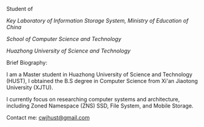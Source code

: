 
Student of 

  *Key Laboratory of Information Storage System, Ministry of Education of China*
  
  *School of Computer Science and Technology*
  
  *Huazhong University of Science and Technology*

Brief Biography: 

  I am a Master student in Huazhong University of Science and Technology (HUST), I obtained the B.S degree in Computer Science from Xi'an Jiaotong University (XJTU). 
  
  I currently focus on researching computer systems and architecture, including Zoned Namespace (ZNS) SSD, File System, and Mobile Storage.

Contact me: cwjhust@gmail.com

<!--
**realcedriccheng/realcedriccheng** is a ✨ _special_ ✨ repository because its `README.md` (this file) appears on your GitHub profile.

Here are some ideas to get you started:

- 🔭 I’m currently working on ...
- 🌱 I’m currently learning ...
- 👯 I’m looking to collaborate on ...
- 🤔 I’m looking for help with ...
- 💬 Ask me about ...
- 📫 How to reach me: ...
- 😄 Pronouns: ...
- ⚡ Fun fact: ...
-->
